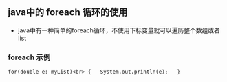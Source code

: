## java中的 foreach 循环的使用 ##
- java中有一种简单的foreach循环，不使用下标变量就可以遍历整个数组或者list

### foreach 示例 ###
`
for(double e: myList)<br>
{  
   System.out.println(e);  
 }
`
